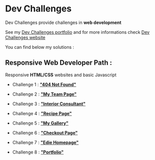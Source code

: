 # Dev Challenges

Dev Challenges provide challenges in **web development**

See my [Dev Challenges portfolio](https://devchallenges.io/portfolio/nggar) and for more informations check [Dev Challenges website](https://devchallenges.io/)

You can find below my solutions :

## Responsive Web Developer Path :

Responsive **HTML/CSS** websites and basic Javascript

-   Challenge 1 : [**"404 Not Found"**](https://github.com/nggar/devchallenges.io/tree/main/1-responsive-web-developer-path/1__404-not-found)

-   Challenge 2 : [**"My Team Page"**](https://github.com/nggar/devchallenges.io/tree/main/1-responsive-web-developer-path/2__my-team-page)

-   Challenge 3 : [**"Interior Consultant"**](https://github.com/nggar/devchallenges.io/tree/main/1-responsive-web-developer-path/3__interior-consultant)

-   Challenge 4 : [**"Recipe Page"**](https://github.com/nggar/devchallenges.io/tree/main/1-responsive-web-developer-path/4__recipe-page)

-   Challenge 5 : [**"My Gallery"**](https://github.com/nggar/devchallenges.io/tree/main/1-responsive-web-developer-path/5__my-gallery)

-   Challenge 6 : [**"Checkout Page"**](https://github.com/nggar/devchallenges.io/tree/main/1-responsive-web-developer-path/6__check-out-page)

-   Challenge 7 : [**"Edie Homepage"**](https://github.com/nggar/devchallenges.io/tree/main/1-responsive-web-developer-path/7__edie-homepage)

-   Challenge 8 : [**"Portfolio"**](https://github.com/nggar/devchallenges.io/tree/main/1-responsive-web-developer-path/8__portfolio)
